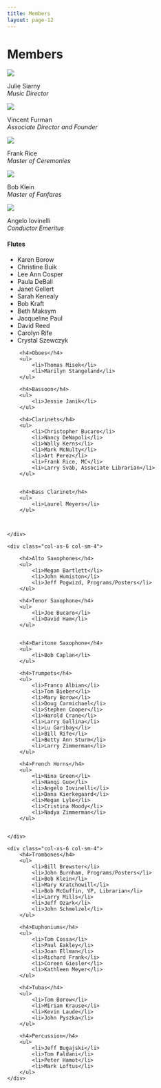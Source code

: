 ```yaml
---
title: Members
layout: page-12
---
```


# Members
<div id="members">
<div class="row">
    <div class="col-xs-6 col-md-4">
        <img src="images/julie.jpg" class="img-responsive"/>
        <p>Julie Siarny<br />
        <em>Music Director</em></p>
    </div>
    <div class="col-xs-6 col-md-4">
        <img src="images/vince.jpg" class="img-responsive"/>
        <p>Vincent Furman<br />
        <em>Associate Director and Founder</em></p>
    </div>
    <div class="col-xs-6 col-md-4">
        <img src="images/frank.jpg" class="img-responsive"/>
        <p>Frank Rice<br />
        <em>Master of Ceremonies</em></p>
    </div>
    <div class="col-xs-6 col-md-4">
        <img src="http://placehold.it/300x300?text=Photo" class="img-responsive"/>
        <p>Bob Klein<br />
        <em>Master of Fanfares</em></p>
    </div>
    <div class="col-xs-6 col-md-4">
        <img src="images/angie.jpg" class="img-responsive"/>
        <p>Angelo Iovinelli<br />
        <em>Conductor Emeritus</em></p>
    </div>
</div>

<div class="row">
    <div class="col-xs-6 col-sm-4">
        <h4>Flutes</h4>
        <ul>
            <li>Karen Borow</li>
            <li>Christine Buik</li>
            <li>Lee Ann Cosper</li>
            <li>Paula DeBall</li>
            <li>Janet Gellert</li>
            <li>Sarah Kenealy</li>
            <li>Bob Kraft</li>
            <li>Beth Maksym</li>
            <li>Jacqueline Paul</li>
            <li>David Reed</li>
            <li>Carolyn Rife</li>
            <li>Crystal Szewczyk</li>
        </ul>

        <h4>Oboes</h4>
        <ul>
            <li>Thomas Misek</li>
            <li>Marilyn Stangeland</li>
        </ul>

        <h4>Bassoon</h4>
        <ul>
            <li>Jessie Janik</li>
        </ul>

        <h4>Clarinets</h4>
        <ul>
            <li>Christopher Bucaro</li>
            <li>Nancy DeNapoli</li>
            <li>Wally Kerns</li>
            <li>Mark McNulty</li>
            <li>Art Perez</li>
            <li>Frank Rice, MC</li>
            <li>Larry Svab, Associate Librarian</li>
        </ul>


        <h4>Bass Clarinet</h4>
        <ul>
            <li>Laurel Meyers</li>
        </ul>



    </div>

    <div class="col-xs-6 col-sm-4">

        <h4>Alto Saxophones</h4>
        <ul>
            <li>Megan Bartlett</li>
            <li>John Humiston</li>
            <li>Jeff Pogwizd, Programs/Posters</li>
        </ul>

        <h4>Tenor Saxophone</h4>
        <ul>
            <li>Joe Bucaro</li>
            <li>David Ham</li>
        </ul>


        <h4>Baritone Saxophone</h4>
        <ul>
            <li>Bob Caplan</li>
        </ul>

        <h4>Trumpets</h4>
        <ul>
            <li>Franco Albian</li>
            <li>Tom Bieber</li>
            <li>Mary Borow</li>
            <li>Doug Carmichael</li>
            <li>Stephen Cooper</li>
            <li>Harold Crane</li>
            <li>Larry Gallina</li>
            <li>Lu Garibay</li>
            <li>Bill Rife</li>
            <li>Betty Ann Sturm</li>
            <li>Larry Zimmerman</li>
        </ul>

        <h4>French Horns</h4>
        <ul>
            <li>Nina Green</li>
            <li>Hanqi Guo</li>
            <li>Angelo Iovinelli</li>
            <li>Dana Kierkegaard</li>
            <li>Megan Lyle</li>
            <li>Cristina Moody</li>
            <li>Nadya Zimmerman</li>
        </ul>


    </div>

    <div class="col-xs-6 col-sm-4">
        <h4>Trombones</h4>
        <ul>
            <li>Bill Brewster</li>
            <li>John Burnham, Programs/Posters</li>
            <li>Bob Klein</li>
            <li>Mary Kratchowill</li>
            <li>Bob McGuffin, VP, Librarian</li>
            <li>Larry Mills</li>
            <li>Jeff Ozark</li>
            <li>John Schmelzel</li>
        </ul>		

        <h4>Euphoniums</h4>
        <ul>
            <li>Tom Cossa</li>
            <li>Paul Eakley</li>
            <li>Joan Ellman</li>
            <li>Richard Frank</li>
            <li>Coreen Giesler</li>
            <li>Kathleen Meyer</li>
        </ul>

        <h4>Tubas</h4>
        <ul>
            <li>Tom Borow</li>
            <li>Miriam Krause</li>
            <li>Kevin Laude</li>
            <li>John Pyszka</li>
        </ul>

        <h4>Percussion</h4>
        <ul>
            <li>Jeff Bugajski</li>
            <li>Tom Faldani</li>
            <li>Peter Hamot</li>
            <li>Mark Loftus</li>
        </ul>
    </div>
</div>
</div>
